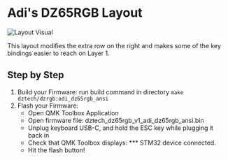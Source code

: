 # Adi's DZ65RGB Layout
![Layout Visual](https://i.imgur.com/xuFkvVI.png)

This layout modifies the extra row on the right and makes some of the key bindings easier to reach on Layer 1.
## Step by Step
1. Build your Firmware: run build command in directory
```make dztech/dzrgb:adi_dz65rgb_ansi```
2. Flash your Firmware:
    * Open QMK Toolbox Application
    * Open firmware file: dztech_dz65rgb_v1_adi_dz65rgb_ansi.bin
    * Unplug keyboard USB-C, and hold the ESC key while plugging it back in
    * Check that QMK Toolbox displays: *** STM32 device connected. 
    * Hit the flash button!
